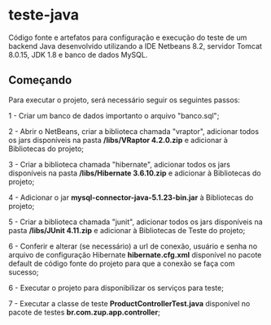 # teste-java

Código fonte e artefatos para configuração e execução do teste de um backend Java desenvolvido utilizando a IDE Netbeans 8.2, servidor Tomcat 8.0.15, JDK 1.8 e banco de dados MySQL.

## Começando

Para executar o projeto, será necessário seguir os seguintes passos:

1 - Criar um banco de dados importanto o arquivo "banco.sql";

2 - Abrir o NetBeans, criar a biblioteca chamada "vraptor", adicionar todos os jars disponíveis na pasta **/libs/VRaptor 4.2.0.zip** e adicionar à Bibliotecas do projeto;

3 - Criar a biblioteca chamada "hibernate", adicionar todos os jars disponíveis na pasta **/libs/Hibernate 3.6.10.zip** e adicionar à Bibliotecas do projeto;

4 - Adicionar o jar **mysql-connector-java-5.1.23-bin.jar** à Bibliotecas do projeto;

5 - Criar a biblioteca chamada "junit", adicionar todos os jars disponíveis na pasta **/libs/JUnit 4.11.zip** e adicionar à Bibliotecas de Teste do projeto;

6 - Conferir e alterar (se necessário) a url de conexão, usuário e senha no arquivo de configuração Hibernate **hibernate.cfg.xml** disponível no pacote default de código fonte do projeto para que a conexão se faça com sucesso;

6 - Executar o projeto para disponibilizar os serviços para teste;

7 - Executar a classe de teste **ProductControllerTest.java** disponível no pacote de testes **br.com.zup.app.controller**;
